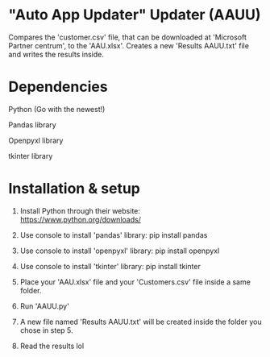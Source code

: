 # "Auto App Updater" Updater (AAUU)

Compares the 'customer.csv' file, that can be downloaded at 'Microsoft Partner centrum', to the 'AAU.xlsx'.
Creates a new 'Results AAUU.txt' file and writes the results inside.

# Dependencies

Python (Go with the newest!)

Pandas library

Openpyxl library

tkinter library

# Installation & setup

1. Install Python through their website: https://www.python.org/downloads/
2. Use console to install 'pandas' library: pip install pandas
3. Use console to install 'openpyxl' library: pip install openpyxl
4. Use console to install 'tkinter' library: pip install tkinter



5. Place your 'AAU.xlsx' file and your 'Customers.csv' file inside a same folder.
6. Run 'AAUU.py'
7. A new file named 'Results AAUU.txt' will be created inside the folder you chose in step 5.
8. Read the results lol
